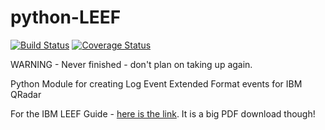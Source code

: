 python-LEEF
======

[![Build Status](https://travis-ci.org/RyPeck/python-LEEF.svg)](https://travis-ci.org/RyPeck/python-LEEF) [![Coverage Status](https://coveralls.io/repos/RyPeck/python-LEEF/badge.png)](https://coveralls.io/r/RyPeck/python-LEEF)

WARNING - Never finished - don't plan on taking up again.

Python Module for creating Log Event Extended Format events for IBM QRadar

For the IBM LEEF Guide - [here is the link](https://www.ibm.com/developerworks/community/wikis/form/anonymous/api/wiki/9989d3d7-02c1-444e-92be-576b33d2f2be/page/3dc63f46-4a33-4e0b-98bf-4e55b74e556b/attachment/a19b9122-5940-4c89-ba3e-4b4fc25e2328/media/QRadar_LEEF_Format_Guide.pdf). It is a big PDF download though!
